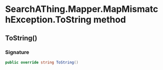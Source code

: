 # SearchAThing.Mapper.MapMismatchException.ToString method
## ToString()
### Signature
```csharp
public override string ToString()
```
